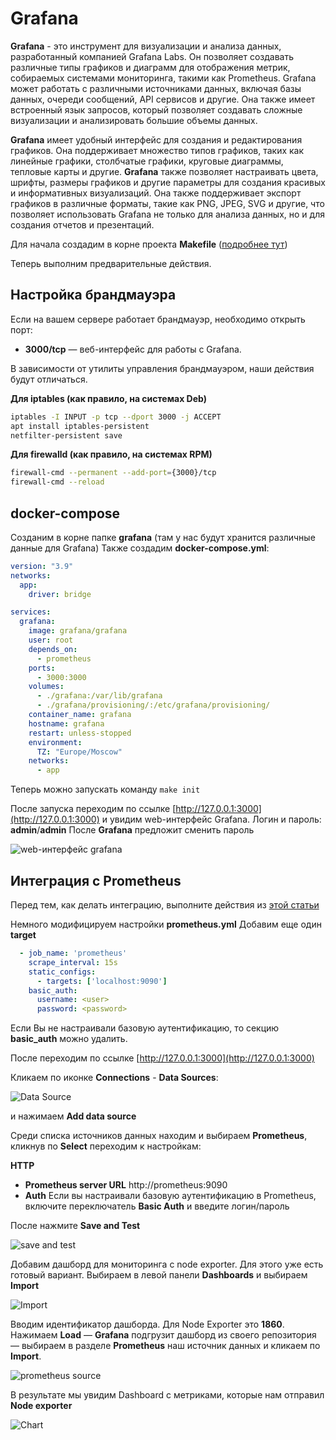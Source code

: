 # Grafana

**Grafana** - это инструмент для визуализации и анализа данных, разработанный компанией Grafana Labs. Он позволяет создавать различные типы графиков и диаграмм для отображения метрик, собираемых системами мониторинга, такими как Prometheus. Grafana может работать с различными источниками данных, включая базы данных, очереди сообщений, API сервисов и другие. Она также имеет встроенный язык запросов, который позволяет создавать сложные визуализации и анализировать большие объемы данных.

**Grafana** имеет удобный интерфейс для создания и редактирования графиков. Она поддерживает множество типов графиков, таких как линейные графики, столбчатые графики, круговые диаграммы, тепловые карты и другие. **Grafana** также позволяет настраивать цвета, шрифты, размеры графиков и другие параметры для создания красивых и информативных визуализаций. Она также поддерживает экспорт графиков в различные форматы, такие как PNG, JPEG, SVG и другие, что позволяет использовать Grafana не только для анализа данных, но и для создания отчетов и презентаций.

Для начала создадим в корне проекта **Makefile** ([подробнее тут](../makefile/README.md))

Теперь выполним предварительные действия.

## Настройка брандмауэра
Если на вашем сервере работает брандмауэр, необходимо открыть порт:
- **3000/tcp** — веб-интерфейс для работы с Grafana.

В зависимости от утилиты управления брандмауэром, наши действия будут отличаться.

**Для iptables (как правило, на системах Deb)**
```bash
iptables -I INPUT -p tcp --dport 3000 -j ACCEPT
apt install iptables-persistent
netfilter-persistent save
```
**Для firewalld (как правило, на системах RPM)**
```bash
firewall-cmd --permanent --add-port={3000}/tcp
firewall-cmd --reload
```

## docker-compose
Созданим в корне папке **grafana** (там у нас будут хранится различные данные для Grafana)
Также создадим **docker-compose.yml**:
```yml
version: "3.9"
networks:
  app:
    driver: bridge

services:
  grafana:
    image: grafana/grafana
    user: root
    depends_on:
      - prometheus
    ports:
      - 3000:3000
    volumes:
      - ./grafana:/var/lib/grafana
      - ./grafana/provisioning/:/etc/grafana/provisioning/
    container_name: grafana
    hostname: grafana
    restart: unless-stopped
    environment:
      TZ: "Europe/Moscow"
    networks:
      - app
```

Теперь можно запускать команду ```make init```

После запуска переходим по ссылке [http://127.0.0.1:3000](http://127.0.0.1:3000) и увидим web-интерфейс Grafana.
Логин и пароль: **admin**/**admin**
После **Grafana** предложит сменить пароль

![web-интерфейс grafana](https://github.com/TimurSeyidov/articles/blob/main/pages/docker/grafana/assets/web.png?raw=true)


## Интеграция с Prometheus
Перед тем, как делать интеграцию, выполните действия из [этой статьи](../prometheus/README.md)

Немного модифицируем настройки **prometheus.yml**
Добавим еще один **target**
```yml
  - job_name: 'prometheus'
    scrape_interval: 15s
    static_configs:
      - targets: ['localhost:9090']
    basic_auth:
      username: <user>
      password: <password>
```
Если Вы не настраивали базовую аутентификацию, то секцию **basic_auth** можно удалить.

После переходим по ссылке [http://127.0.0.1:3000](http://127.0.0.1:3000)

Кликаем по иконке **Connections** - **Data Sources**:

![Data Source](https://github.com/TimurSeyidov/articles/blob/main/pages/docker/grafana/assets/data_source.png?raw=true)

и нажимаем **Add data source**

Среди списка источников данных находим и выбираем **Prometheus**, кликнув по **Select** переходим к настройкам:

**HTTP**
- **Prometheus server URL**
  http://prometheus:9090
- **Auth**
  Если вы настраивали базовую аутентификацию в Prometheus, включите переключатель **Basic Auth** и введите логин/пароль

После нажмите **Save and Test**

![save and test](https://github.com/TimurSeyidov/articles/blob/main/pages/docker/grafana/assets/save_test.png?raw=true)

Добавим дашборд для мониторинга с node exporter. Для этого уже есть готовый вариант.
Выбираем в левой панели **Dashboards** и выбираем **Import**

![Import](https://github.com/TimurSeyidov/articles/blob/main/pages/docker/grafana/assets/prometheus_import.png?raw=true)

Вводим идентификатор дашборда. Для Node Exporter это **1860**.
Нажимаем **Load** — **Grafana** подгрузит дашборд из своего репозитория — выбираем в разделе **Prometheus** наш источник данных и кликаем по **Import**.

![prometheus source](https://github.com/TimurSeyidov/articles/blob/main/pages/docker/grafana/assets/import_dashboard.png?raw=true)

В результате мы увидим Dashboard с метриками, которые нам отправил **Node exporter**

![Chart](https://github.com/TimurSeyidov/articles/blob/main/pages/docker/grafana/assets/exporter_chart.png?raw=true)